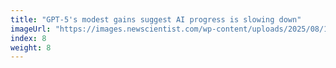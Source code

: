 ```yaml
---
title: "GPT-5's modest gains suggest AI progress is slowing down"
imageUrl: "https://images.newscientist.com/wp-content/uploads/2025/08/13103639/SEI_261915770.jpg?width=788"
index: 8
weight: 8
---
```

